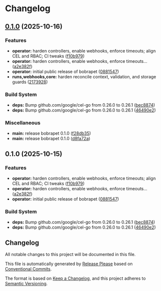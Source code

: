 # Changelog

## [0.1.0](https://github.com/bubustack/bobrapet/compare/v0.1.0...v0.1.0) (2025-10-16)


### Features

* **operator:** harden controllers, enable webhooks, enforce timeouts; align CEL and RBAC; CI tweaks ([f10b979](https://github.com/bubustack/bobrapet/commit/f10b97912469d376f54a5e5d8415810369622300))
* **operator:** harden controllers, enable webhooks, enforce timeouts… ([a2e382f](https://github.com/bubustack/bobrapet/commit/a2e382f084233b0cfb9072a8c0e163863a2c6744))
* **operator:** initial public release of bobrapet ([0881547](https://github.com/bubustack/bobrapet/commit/0881547c21aa65f441dd230c0270195841f1f819))
* **runs,webhooks,core:** harden reconcile context, validation, and storage guards ([2173928](https://github.com/bubustack/bobrapet/commit/217392888a18cb0e6f5c07fed13b52810669f0c6))


### Build System

* **deps:** Bump github.com/google/cel-go from 0.26.0 to 0.26.1 ([bec8874](https://github.com/bubustack/bobrapet/commit/bec887418ccd60b2eab7ce209fd1c9598c581881))
* **deps:** Bump github.com/google/cel-go from 0.26.0 to 0.26.1 ([46490e2](https://github.com/bubustack/bobrapet/commit/46490e2fc80d2ccc8459a85a8ff43d1bf394aee7))


### Miscellaneous

* **main:** release bobrapet 0.1.0 ([f28db35](https://github.com/bubustack/bobrapet/commit/f28db35fd161f99f6fa4ee8ff275d9671267121e))
* **main:** release bobrapet 0.1.0 ([d8fa72a](https://github.com/bubustack/bobrapet/commit/d8fa72a127b15d69ba55b647eb8a725de7804a8d))

## 0.1.0 (2025-10-15)


### Features

* **operator:** harden controllers, enable webhooks, enforce timeouts; align CEL and RBAC; CI tweaks ([f10b979](https://github.com/bubustack/bobrapet/commit/f10b97912469d376f54a5e5d8415810369622300))
* **operator:** harden controllers, enable webhooks, enforce timeouts… ([a2e382f](https://github.com/bubustack/bobrapet/commit/a2e382f084233b0cfb9072a8c0e163863a2c6744))
* **operator:** initial public release of bobrapet ([0881547](https://github.com/bubustack/bobrapet/commit/0881547c21aa65f441dd230c0270195841f1f819))


### Build System

* **deps:** Bump github.com/google/cel-go from 0.26.0 to 0.26.1 ([bec8874](https://github.com/bubustack/bobrapet/commit/bec887418ccd60b2eab7ce209fd1c9598c581881))
* **deps:** Bump github.com/google/cel-go from 0.26.0 to 0.26.1 ([46490e2](https://github.com/bubustack/bobrapet/commit/46490e2fc80d2ccc8459a85a8ff43d1bf394aee7))

## Changelog

All notable changes to this project will be documented in this file.

This file is automatically generated by [Release Please](https://github.com/googleapis/release-please) based on [Conventional Commits](https://www.conventionalcommits.org/).

The format is based on [Keep a Changelog](https://keepachangelog.com/en/1.0.0/),
and this project adheres to [Semantic Versioning](https://semver.org/spec/v2.0.0.html).
